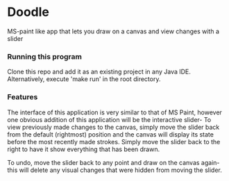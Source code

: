 # Doodle
MS-paint like app that lets you draw on a canvas and view changes with a slider

### Running this program
Clone this repo and add it as an existing project in any Java IDE. Alternatively,
execute 'make run' in the root directory.

### Features
The interface of this application is very similar to that of MS Paint, however one
obvious addition of this application will be the interactive slider- To view previously
made changes to the canvas, simply move the slider back from the default (rightmost) 
position and the canvas will display its state before the most recently made strokes.
Simply move the slider back to the right to have it show everything that has been drawn.

To undo, move the slider back to any point and draw on the canvas again- this will delete
any visual changes that were hidden from moving the slider.
